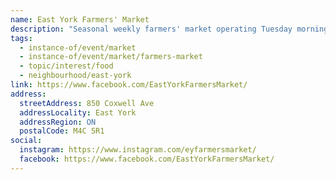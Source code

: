 ```yaml
---
name: East York Farmers' Market
description: "Seasonal weekly farmers' market operating Tuesday mornings from May to October."
tags:
  - instance-of/event/market
  - instance-of/event/market/farmers-market
  - topic/interest/food
  - neighbourhood/east-york
link: https://www.facebook.com/EastYorkFarmersMarket/
address:
  streetAddress: 850 Coxwell Ave
  addressLocality: East York
  addressRegion: ON
  postalCode: M4C 5R1
social:
  instagram: https://www.instagram.com/eyfarmersmarket/
  facebook: https://www.facebook.com/EastYorkFarmersMarket/
---
```

